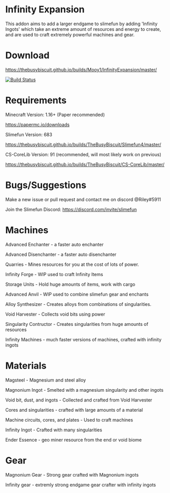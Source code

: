 # Infinity Expansion
This addon aims to add a larger endgame to slimefun by adding 'Infinity Ingots' which take an extreme amount of resources and energy to create, and are used to craft extremely powerful machines and gear.

# Download
https://thebusybiscuit.github.io/builds/Mooy1/InfinityExpansion/master/

[![Build Status](https://thebusybiscuit.github.io/builds/Mooy1/InfinityExpansion/master/badge.svg)](https://thebusybiscuit.github.io/builds/Mooy1/InfinityExpansion/master)

# Requirements
Minecraft Version: 1.16+ (Paper recommended)

https://papermc.io/downloads

Slimefun Version: 683

https://thebusybiscuit.github.io/builds/TheBusyBiscuit/Slimefun4/master/

CS-CoreLib Version: 91 (recommended, will most likely work on previous)

https://thebusybiscuit.github.io/builds/TheBusyBiscuit/CS-CoreLib/master/

# Bugs/Suggestions
Make a new issue or pull request and contact me on discord @Riley#5911

Join the Slimefun Discord: https://discord.com/invite/slimefun

# Machines
Advanced Enchanter - a faster auto enchanter

Advanced Disenchanter - a faster auto disenchanter

Quarries - Mines resources for you at the cost of lots of power.

Infinity Forge - WIP used to craft Infinity Items

Storage Units - Hold huge amounts of items, work with cargo

Advanced Anvil - WIP used to combine slimefun gear and enchants

Alloy Synthesizer - Creates alloys from combinations of singularities.

Void Harvester - Collects void bits using power

Singularity Contructor - Creates singularities from huge amounts of resources

Infinity Machines - much faster versions of machines, crafted with infinity ingots

# Materials

Magsteel - Magnesium and steel alloy

Magnonium Ingot - Smelted with a magnesium singularity and other ingots

Void bit, dust, and ingots - Collected and crafted from Void Harvester

Cores and singularities - crafted with large amounts of a material

Machine circuits, cores, and plates - Used to craft machines

Infinity Ingot - Crafted with many singularities

Ender Essence - geo miner resource from the end or void biome

# Gear

Magnonium Gear - Strong gear crafted with Magnonium ingots

Infinity gear - extremly strong endgame gear crafter with infinity ingots

